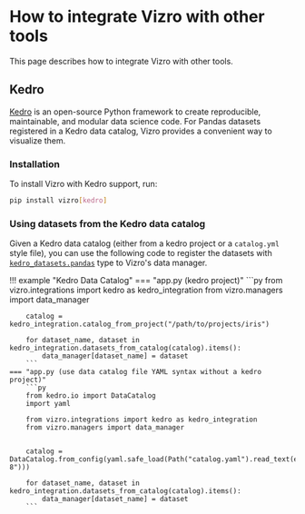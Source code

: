 # How to integrate Vizro with other tools

This page describes how to integrate Vizro with other tools.

## Kedro

[Kedro](https://docs.kedro.org/en/stable/index.html) is an open-source Python framework to create reproducible, maintainable, and
modular data science code. For Pandas datasets registered in a Kedro data catalog,
Vizro provides a convenient way to visualize them.

### Installation
To install Vizro with Kedro support, run:

```bash
pip install vizro[kedro]
```

### Using datasets from the Kedro data catalog
Given a Kedro data catalog (either from a kedro project or a `catalog.yml` style file), you can use the following code to
register the datasets with [`kedro_datasets.pandas`](https://docs.kedro.org/en/stable/kedro_datasets.html) type to Vizro's data manager.

!!! example "Kedro Data Catalog"
    === "app.py (kedro project)"
        ```py
        from vizro.integrations import kedro as kedro_integration
        from vizro.managers import data_manager


        catalog = kedro_integration.catalog_from_project("/path/to/projects/iris")

        for dataset_name, dataset in kedro_integration.datasets_from_catalog(catalog).items():
            data_manager[dataset_name] = dataset
        ```
    === "app.py (use data catalog file YAML syntax without a kedro project)"
        ```py
        from kedro.io import DataCatalog
        import yaml

        from vizro.integrations import kedro as kedro_integration
        from vizro.managers import data_manager


        catalog = DataCatalog.from_config(yaml.safe_load(Path("catalog.yaml").read_text(encoding="utf-8")))

        for dataset_name, dataset in kedro_integration.datasets_from_catalog(catalog).items():
            data_manager[dataset_name] = dataset
        ```
